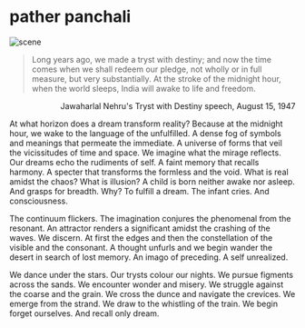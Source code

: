 # pather panchali

![scene](https://github.com/ZONE-09/pather-panchali/blob/master/assets/train.png)

> Long years ago, we made a tryst with destiny; and now the time comes when we shall redeem our pledge, not wholly or in full measure, but very substantially. At the stroke of the midnight hour, when the world sleeps, India will awake to life and freedom.
<p align="right"> Jawaharlal Nehru's Tryst with Destiny speech, August 15, 1947 </p>

At what horizon does a dream transform reality? Because at the midnight hour, we wake to the language of the unfulfilled. A dense fog of symbols and meanings that permeate the immediate. A universe of forms that veil the vicissitudes of time and space. We imagine what the mirage reflects. Our dreams echo the rudiments of self. A faint memory that recalls harmony. A specter that transforms the formless and the void. What is real amidst the chaos? What is illusion? A child is born neither awake nor asleep. And grasps for breadth. Why? To fulfill a dream. The infant cries. And consciousness.

The continuum flickers. The imagination conjures the phenomenal from the resonant. An attractor renders a significant amidst the crashing of the waves. We discern. At first the edges and then the constellation of the visible and the consonant. A thought unfurls and we begin wander the desert in search of lost memory. An imago of preceding. A self unrealized. 

We dance under the stars. Our trysts colour our nights. We pursue figments across the sands. We encounter wonder and misery. We struggle against the coarse and the grain. We cross the dunce and navigate the crevices. We emerge from the strand. We draw to the whistling of the train. We begin forget ourselves. And recall only dream. 
